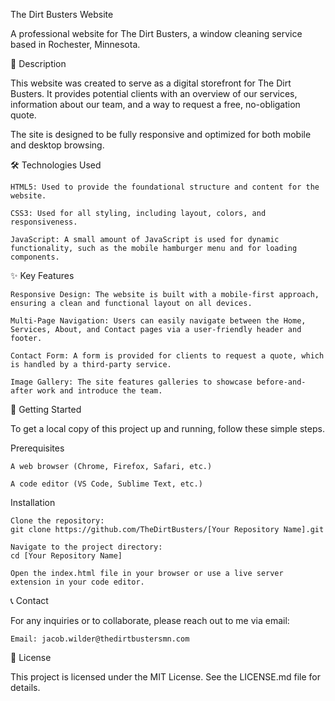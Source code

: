 The Dirt Busters Website

A professional website for The Dirt Busters, a window cleaning service based in Rochester, Minnesota.

📄 Description

This website was created to serve as a digital storefront for The Dirt Busters. It provides potential clients with an overview of our services, information about our team, and a way to request a free, no-obligation quote.

The site is designed to be fully responsive and optimized for both mobile and desktop browsing.

🛠️ Technologies Used

    HTML5: Used to provide the foundational structure and content for the website.

    CSS3: Used for all styling, including layout, colors, and responsiveness.

    JavaScript: A small amount of JavaScript is used for dynamic functionality, such as the mobile hamburger menu and for loading components.

✨ Key Features

    Responsive Design: The website is built with a mobile-first approach, ensuring a clean and functional layout on all devices.

    Multi-Page Navigation: Users can easily navigate between the Home, Services, About, and Contact pages via a user-friendly header and footer.

    Contact Form: A form is provided for clients to request a quote, which is handled by a third-party service.

    Image Gallery: The site features galleries to showcase before-and-after work and introduce the team.

🚀 Getting Started

To get a local copy of this project up and running, follow these simple steps.

Prerequisites

    A web browser (Chrome, Firefox, Safari, etc.)

    A code editor (VS Code, Sublime Text, etc.)

Installation

    Clone the repository:
    git clone https://github.com/TheDirtBusters/[Your Repository Name].git

    Navigate to the project directory:
    cd [Your Repository Name]

    Open the index.html file in your browser or use a live server extension in your code editor.

📞 Contact

For any inquiries or to collaborate, please reach out to me via email:

    Email: jacob.wilder@thedirtbustersmn.com

📝 License

This project is licensed under the MIT License. See the LICENSE.md file for details.
